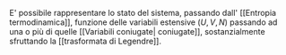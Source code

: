 E' possibile rappresentare lo stato del sistema, passando dall' [[Entropia termodinamica]], funzione delle variabili estensive $(U,V,N)$ passando ad una o più di quelle [[Variabili coniugate| coniugate]], sostanzialmente sfruttando la [[trasformata di Legendre]].


